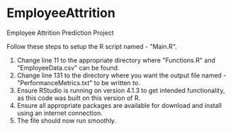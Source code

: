 # EmployeeAttrition
Employee Attrition Prediction Project


Follow these steps to setup the R script named - "Main.R".

1.	Change line 11 to the appropriate directory where "Functions.R" and "EmployeeData.csv" can be found. 
2.	Change line 131 to the directory where you want the output file named - "PerformanceMetrics.txt" to be written to.
3.	Ensure RStudio is running on version 4.1.3 to get intended functionality, as this code was built on this version of R.
4.	Ensure all appropriate packages are available for download and install using an internet connection.
5.	The file should now run smoothly.
